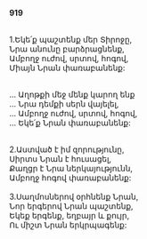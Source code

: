 **919**

\
1.Եկե՛ք պաշտենք մեր Տիրոջը,\
Նրա անունը բարձրացնենք,\
Ամբողջ ուժով, սրտով, հոգով,\
Միայն Նրան փառաբանենք:

\
 ... Աղոթքի մեջ մենք կարող ենք\
 ... Նրա դեմքի սերն վայելել,\
 ... Ամբողջ ուժով, սրտով, հոգով,\
 ... Եկե՛ք Նրան փառաբանենք:

\
2.Աստված է իմ զորությունը,\
Սիրտս Նրան է հուսացել,\
Քաղցր է Նրա ներկայությունն,\
Ամբողջ հոգով փառաբանենք:\
\
3.Սաղմոսներով օրհնենք Նրան,\
Նոր երգերով Նրան պաշտենք,\
Եկեք երգենք, եղբայր և քույր,\
Ու միշտ Նրան երկրպագենք:
